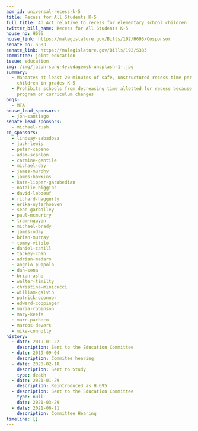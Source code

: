 ```yaml
---
aom_id: universal-recess-k-5
title: Recess for All Students K-5
full_title: An Act relative to recess for elementary school children
twitter_bill_name: Recess for All Students K-5
house_no: H695
house_link: https://malegislature.gov/Bills/192/H695/Cosponsor
senate_no: S383
senate_link: https://malegislature.gov/Bills/192/S383
committee: joint-education
issue: education
img: /img/jason-sung-4ycqdagemyk-unsplash-1-.jpg
summary:
  - Mandates at least 20 minutes of safe, unstructured recess time per day for
    children in grades K-5
  - Prohibits schools from decreasing time allotted for recess because of
    program or curriculum changes
orgs:
  - MTA
house_lead_sponsors:
  - jon-santiago
senate_lead_sponsors:
  - michael-rush
co_sponsors:
  - lindsay-sabadosa
  - jack-lewis
  - peter-capano
  - adam-scanlon
  - carmine-gentile
  - michael-day
  - james-murphy
  - james-hawkins
  - kate-lipper-garabedian
  - natalie-higgins
  - david-leboeuf
  - richard-haggerty
  - erika-uyterhoeven
  - sean-garballey
  - paul-mcmurtry
  - tram-nguyen
  - michael-brady
  - james-oday
  - brian-murray
  - tommy-vitolo
  - daniel-cahill
  - tackey-chan
  - adrian-madaro
  - angelo-puppolo
  - dan-sena
  - brian-ashe
  - walter-timilty
  - christina-minicucci
  - william-galvin
  - patrick-oconnor
  - edward-coppinger
  - maria-robinson
  - mary-keefe
  - marc-pacheco
  - marcos-devers
  - mike-connolly
history:
  - date: 2019-01-22
    description: Sent to the Education Committee
  - date: 2019-09-04
    description: Commitee hearing
  - date: 2020-02-18
    description: Sent to Study
    type: death
  - date: 2021-01-29
    description: Reintroduced as H.695
  - description: Sent to the Education Committee
    type: null
    date: 2021-03-29
  - date: 2021-06-11
    description: Committee Hearing
timeline: []
---
```

